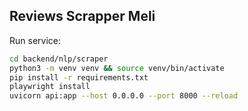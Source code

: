 ## Reviews Scrapper Meli

Run service:

```bash
cd backend/nlp/scraper
python3 -m venv venv && source venv/bin/activate
pip install -r requirements.txt
playwright install
uvicorn api:app --host 0.0.0.0 --port 8000 --reload
```
